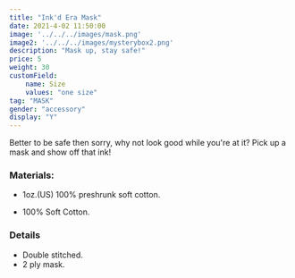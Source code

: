 ```yaml
---
title: "Ink'd Era Mask"
date: 2021-4-02 11:50:00
image: '../../../images/mask.png'
image2: '../../../images/mysterybox2.png'
description: "Mask up, stay safe!" 
price: 5
weight: 30
customField:
    name: Size
    values: "one size"
tag: "MASK"
gender: "accessory"
display: "Y"
---
```


Better to be safe then sorry, why not look good while you're at it? Pick up a mask and show off that ink!

### Materials:  

- 1oz.(US) 100% preshrunk soft cotton.

- 100% Soft Cotton.

### Details 

- Double stitched.
- 2 ply mask.

